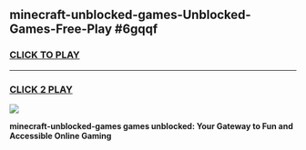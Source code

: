 
## minecraft-unblocked-games-Unblocked-Games-Free-Play #6gqqf
<h3>
<a href="https://us.freeplayer.one?title=minecraft-unblocked-games&ref=9M">CLICK TO PLAY</a></h3>
<hr>

<h3>
<a href="https://us.freeplayer.one?title=minecraft-unblocked-games&ref=9M">CLICK 2 PLAY</a>
  
</h3>

<a href="https://us.freeplayer.one?title=minecraft-unblocked-games&ref=9M"><img src="https://clearcache.store/games.png"></a>


**minecraft-unblocked-games games unblocked: Your Gateway to Fun and Accessible Online Gaming**
